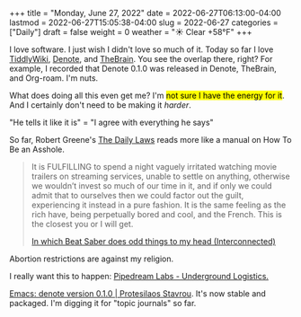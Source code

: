 +++
title = "Monday, June 27, 2022"
date = 2022-06-27T06:13:00-04:00
lastmod = 2022-06-27T15:05:38-04:00
slug = 2022-06-27
categories = ["Daily"]
draft = false
weight = 0
weather = "☀️ Clear +58°F"
+++

I love software. I just wish I didn't love so much of it. Today so far I love [TiddlyWiki](https://tiddlywiki.com), [Denote](https://protesilaos.com/emacs/denote), and [TheBrain](https://www.thebrain.com). You see the overlap there, right? For example, I recorded that Denote 0.1.0 was released in Denote, TheBrain, and Org-roam. I'm nuts.

What does doing all this even get me? I'm <mark>not sure I have the energy for it</mark>. And I certainly don't need to be making it _harder_.

"He tells it like it is" = "I agree with everything he says"

So far, Robert Greene's [The Daily Laws](https://www.goodreads.com/book/show/56756745-the-daily-laws) reads more like a manual on How To Be an Asshole.

> It is FULFILLING to spend a night vaguely irritated watching movie trailers on streaming services, unable to settle on anything, otherwise we wouldn’t invest so much of our time in it, and if only we could admit that to ourselves then we could factor out the guilt, experiencing it instead in a pure fashion. It is the same feeling as the rich have, being perpetually bored and cool, and the French. This is the closest you or I will get.
>
> [In which Beat Saber does odd things to my head (Interconnected)](https://interconnected.org/home/2022/05/31/beat_saber)

Abortion restrictions are against my religion.

I really want this to happen: [Pipedream Labs - Underground Logistics.](https://i.pipedreamlabs.co/)

[Emacs: denote version 0.1.0 | Protesilaos Stavrou](https://protesilaos.com/codelog/2022-06-27-denote-0-1-0/). It's now stable and packaged. I'm digging it for "topic journals" so far.

[//]: # "Exported with love from a post written in Org mode"
[//]: # "- https://github.com/kaushalmodi/ox-hugo"
